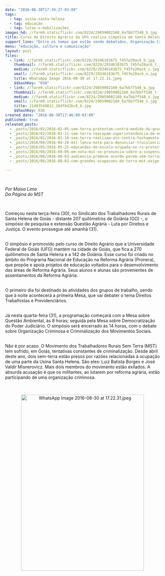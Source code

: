 ```yaml
---
date: "2016-08-30T17:39:27-03:00"
tags:
  - tag: usina-santa-helena
  - tag: educação
  - tag: lutas-e-mobilizações
images_hd: //farm9.staticflickr.com/8224/29059002160_6a7bb7f548_b.jpg
title: Curso de Direito Agrário da UFG realiza simpósio em Santa Helena
support_line: "Entre os temas que estão sendo debatidos, Organização Criminosa e Criminalização dos Movimentos Sociais e Democratização do Poder Judiciário"
menu: "educação, cultura e comunicação"
layout: post
files:
  - link: //farm9.staticflickr.com/8229/29346183675_f45fe20ac6_b.jpg
    thumbnail: //farm9.staticflickr.com/8229/29346183675_f45fe20ac6_t.jpg
    medium: //farm9.staticflickr.com/8229/29346183675_f45fe20ac6_z.jpg
    small: //farm9.staticflickr.com/8229/29346183675_f45fe20ac6_n.jpg
    title: WhatsApp Image 2016-08-30 at 17.22.31.jpeg
    $$hashKey: "030"
  - link: //farm9.staticflickr.com/8224/29059002160_6a7bb7f548_b.jpg
    thumbnail: //farm9.staticflickr.com/8224/29059002160_6a7bb7f548_t.jpg
    medium: //farm9.staticflickr.com/8224/29059002160_6a7bb7f548_z.jpg
    small: //farm9.staticflickr.com/8224/29059002160_6a7bb7f548_n.jpg
    title: 21403549813_10df8d2bc8_b.jpg
    $$hashKey: 03D
created_date: "2016-08-30T17:46:09-03:00"
published: true
releated_posts:
  - _posts/2016/02/2016-02-05-sem-terra-protestam-contra-medida-do-governo-do-es-que-afeta-educacao-no-campo.md
  - _posts/2016/02/2016-02-11-sem-terra-reocupam-superintendencia-de-educacao-em-sao-mateus.md
  - _posts/2016/02/2016-02-16-sem-terra-realizam-ato-contra-fechamento-de-escola-no-ceara.md
  - _posts/2016/04/2016-04-28-mst-lanca-nota-para-denunciar-truculencia-na-sede-do-governo-de-mato-grosso.md
  - _posts/2016/05/2016-05-25-educandos-de-escola-ocupada-no-rs-protestam-em-defesa-da-educacao-publica.md
  - _posts/2016/08/2016-08-09-em-nota-mst-se-pronuncia-sobre-a-suspensao-do-despejo-de-ocupacao-em-goias.md
  - _posts/2016/08/2016-08-03-audiencia-promove-acordo-porem-sem-terras-de-aridnopolis-anseiam-decisao-do-judiciario.md
  - _posts/2016/08/2016-08-02-com-grandes-ocupacoes-de-terra-mst-exige-reforma-agraria.md

---
```

<p>&nbsp;</p>

<p><em>Por Maisa Lima<br />
Da P&aacute;gina do MST&nbsp;</em></p>

<p>&nbsp;</p>

<p>Come&ccedil;ou nesta ter&ccedil;a-feira (30), no Sindicato dos Trabalhadores Rurais de Santa Helena de Goi&aacute;s - distante 207 quil&ocirc;metros de Goi&acirc;nia (GO) -, o simp&oacute;sio de pesquisa e extens&atilde;o Quest&atilde;o Agr&aacute;ria - Luta por Direitos e Justi&ccedil;a. O evento prossegue at&eacute; amanh&atilde; (31).</p>

<p><br />
O simp&oacute;sio &eacute; promovido pelo curso de Direito Agr&aacute;rio que a Universidade Federal de Goi&aacute;s (UFG) mant&eacute;m na cidade de Goi&aacute;s, que fica a 270 quil&ocirc;metros de Santa Helena e a 142 de Goi&acirc;nia. Esse curso foi criado no &acirc;mbito do Programa Nacional de Educa&ccedil;&atilde;o na Reforma Agr&aacute;ria (Pronera), que prop&otilde;e e apoia projetos de educa&ccedil;&atilde;o voltados para o desenvolvimento das &aacute;reas de Reforma Agr&aacute;ria. Seus alunos e alunas s&atilde;o provenientes de assentamentos da Reforma Agr&aacute;ria.</p>

<p><br />
O primeiro dia foi destinado &agrave;s atividades dos grupos de trabalho, sendo que &agrave; noite acontecer&aacute; a primeira Mesa, que vai debater o tema Direitos Trabalhistas e Previdenci&aacute;rios.</p>

<p><br />
J&aacute; nesta quarta-feira (31), a programa&ccedil;&atilde;o come&ccedil;ar&aacute; com a Mesa sobre Quest&atilde;o Ambiental, &agrave;s 8 horas; seguida pela Mesa sobre Democratiza&ccedil;&atilde;o do Poder Judici&aacute;rio. O simp&oacute;sio ser&aacute; encerrado &agrave;s 14 horas, com o debate sobre Organiza&ccedil;&atilde;o Criminosa e Criminaliza&ccedil;&atilde;o dos Movimentos Sociais.</p>

<p><br />
N&atilde;o &eacute; por acaso. O Movimento dos Trabalhadores Rurais Sem Terra (MST) tem sofrido, em Goi&aacute;s, tentativas constantes de criminaliza&ccedil;&atilde;o. Desde abril deste ano, dois sem-terra est&atilde;o presos por raz&otilde;es relacionadas &agrave; ocupa&ccedil;&atilde;o de uma parte da Usina Santa Helena. S&atilde;o eles: Luiz Batista Borges e Jos&eacute; Valdir Misnerovicz. Mais dois membros do movimento est&atilde;o exilados. A absurda acusa&ccedil;&atilde;o &eacute; que os militantes, ao lutarem por reforma agr&aacute;ria, est&atilde;o participando de uma organiza&ccedil;&atilde;o criminosa.<br />
<br />
&nbsp;</p>

<p style="text-align:center"><img alt="WhatsApp Image 2016-08-30 at 17.22.31.jpeg" height="571" src="//farm9.staticflickr.com/8229/29346183675_f45fe20ac6_b.jpg" width="400" /></p>
